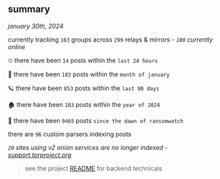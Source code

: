 
## summary
_january 30th, 2024_

currently tracking `163` groups across `299` relays & mirrors - _`100` currently online_

⏲ there have been `14` posts within the `last 24 hours`

🦈 there have been `183` posts within the `month of january`

🪐 there have been `853` posts within the `last 90 days`

🏚 there have been `183` posts within the `year of 2024`

🦕 there have been `9465` posts `since the dawn of ransomwatch`

there are `96` custom parsers indexing posts

_`20` sites using v2 onion services are no longer indexed - [support.torproject.org](https://support.torproject.org/onionservices/v2-deprecation/)_

> see the project [README](https://github.com/joshhighet/ransomwatch#ransomwatch--) for backend technicals
